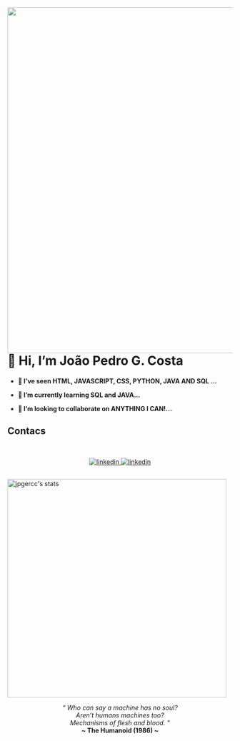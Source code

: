 <img align="right" height="775em" src="https://raw.githubusercontent.com/gist/jpgercc/cb63a0f7875b138711675d4da8ab4a81/raw/18307d4ca3fd4e3bfaf6ab8a9a8aacca54e4b286/githubcard.svg"/>

<h1 align="left"> 👋 Hi, I’m João Pedro G. Costa </h1>

<h4>
  
- 👀 I’ve seen HTML, JAVASCRIPT, CSS, PYTHON, JAVA AND SQL ...

- 🌱 I’m currently learning SQL and JAVA...

- 💞️ I’m looking to collaborate on ANYTHING I CAN!...

## Contacs
<br>
<p align="center">
  <a href="https://www.linkedin.com/in/joão-pedro-gershenson-costa-bb0335199/" target="_blank">
    <img src="https://img.shields.io/badge/-Linkedin Profile-05122A?style=flat&logo=linkedin" alt="linkedin"/>
  </a>
  
  <a href="https://jpgercc.github.io/portfolio/" target="_blank">
    <img src="https://img.shields.io/badge/My Web Page-05122A?style=flat&logo=html5" alt="linkedin"/>
  </a>
</p>

##

<img width="490em" src="https://github-readme-stats.vercel.app/api/top-langs/?username=jpgercc&langs_count=8" alt="jpgercc's stats"/>

<br>
<i>
  <p align="center">
“
Who can say a machine has no soul?<br>
Aren’t humans machines too?<br>
Mechanisms of flesh and blood.
" 
</i> <br>
<b>~ The Humanoid (1986) ~</b> </p>


<!---
<p align="left"> <img src="https://komarev.com/ghpvc/?username=jpgercc&color=yellow" alt="Profile views" /> </p>

jpgercc/jpgercc is a ✨ special ✨ repository because its `README.md` (this file) appears on your GitHub profile.
You can click the Preview link to take a look at your changes.
--->
